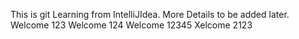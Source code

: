 This is git Learning from IntelliJIdea. 
More Details to be added later.
Welcome 123
Welcome 124
Welcome 12345
Xelcome 2123
